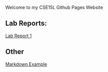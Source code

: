 Welcome to my CSE15L Github Pages Website


Lab Reports:
---


[Lab Report 1](labreport1.html)

Other
---
[Markdown Example](markdownexample.html)

